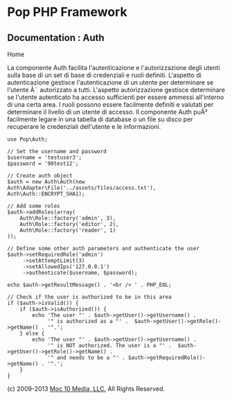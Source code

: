 Pop PHP Framework
=================

Documentation : Auth
--------------------

Home

La componente Auth facilita l'autenticazione e l'autorizzazione degli
utenti sulla base di un set di base di credenziali e ruoli definiti.
L'aspetto di autenticazione gestisce l'autenticazione di un utente per
determinare se l'utente Ã¨ autorizzato a tutti. L'aspetto autorizzazione
gestisce determinare se l'utente autenticato ha accesso sufficienti per
essere ammessi all'interno di una certa area. I ruoli possono essere
facilmente definiti e valutati per determinare il livello di un utente
di accesso. Il componente Auth puÃ² facilmente legare in una tabella di
database o un file su disco per recuperare le credenziali dell'utente e
le informazioni.

    use Pop\Auth;

    // Set the username and password
    $username = 'testuser3';
    $password = '90test12';

    // Create auth object
    $auth = new Auth\Auth(new Auth\Adapter\File('../assets/files/access.txt'), Auth\Auth::ENCRYPT_SHA1);

    // Add some roles
    $auth->addRoles(array(
        Auth\Role::factory('admin', 3),
        Auth\Role::factory('editor', 2),
        Auth\Role::factory('reader', 1)
    ));

    // Define some other auth parameters and authenticate the user
    $auth->setRequiredRole('admin')
         ->setAttemptLimit(3)
         ->setAllowedIps('127.0.0.1')
         ->authenticate($username, $password);

    echo $auth->getResultMessage() . '<br /> ' . PHP_EOL;

    // Check if the user is authorized to be in this area
    if ($auth->isValid()) {
        if ($auth->isAuthorized()) {
            echo 'The user "' . $auth->getUser()->getUsername() .
                 '" is authorized as a "' .  $auth->getUser()->getRole()->getName() . '".';
        } else {
            echo 'The user "' . $auth->getUser()->getUsername() .
                 '" is NOT authorized. The user is a "' .  $auth->getUser()->getRole()->getName() .
                 '" and needs to be a "' . $auth->getRequiredRole()->getName() . '".';
        }
    }

\(c) 2009-2013 [Moc 10 Media, LLC.](http://www.moc10media.com) All
Rights Reserved.
